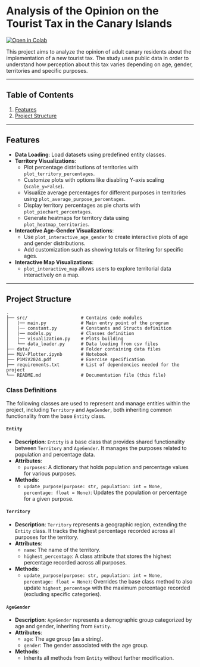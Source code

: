 # Analysis of the Opinion on the Tourist Tax in the Canary Islands

[![Open in Colab](https://colab.research.google.com/assets/colab-badge.svg)](https://colab.research.google.com/github/31ldts/MiV-Plotter/blob/main/MiV-Plotter.ipynb)

This project aims to analyze the opinion of adult canary residents about the implementation of a new tourist tax. The study uses public data in order to understand how perception about this tax varies depending on age, gender, territories and specific purposes.

---

## Table of Contents
1. [Features](#features)
2. [Project Structure](#project-structure)

---

## Features

- **Data Loading**: Load datasets using predefined entity classes.
- **Territory Visualizations**:
  - Plot percentage distributions of territories with `plot_territory_percentages`.
  - Customize plots with options like disabling Y-axis scaling (`scale_y=False`).
  - Visualize average percentages for different purposes in territories using `plot_average_purpose_percentages`.
  - Display territory percentages as pie charts with `plot_piechart_percentages`.
  - Generate heatmaps for territory data using `plot_heatmap_territories`.
- **Interactive Age-Gender Visualizations**:
  - Use `plot_interactive_age_gender` to create interactive plots of age and gender distributions.
  - Add customization such as showing totals or filtering for specific ages.
- **Interactive Map Visualizations**:
  - `plot_interactive_map` allows users to explore territorial data interactively on a map.

---

## Project Structure

```plaintext
.
├── src/                    # Contains code modules
│   |── main.py             # Main entry point of the program
│   |── constant.py       	# Constants and Structs definition
│   |── models.py       	# Classes definition
│   |── visualization.py 	# Plots building
│   └── data_loader.py 	    # Data loading from csv files
├── data/             	    # Folder containing data files
├── MiV-Plotter.ipynb  	    # Notebook
├── P1MiV2024.pdf  	        # Exercise specification
├── requirements.txt  	    # List of dependencies needed for the project
└── README.md         	    # Documentation file (this file)
```

### Class Definitions

The following classes are used to represent and manage entities within the project, including `Territory` and `AgeGender`, both inheriting common functionality from the base `Entity` class.

#### `Entity`
- **Description**: `Entity` is a base class that provides shared functionality between `Territory` and `AgeGender`. It manages the purposes related to population and percentage data.
- **Attributes**:
  - `purposes`: A dictionary that holds population and percentage values for various purposes.
- **Methods**:
  - `update_purpose(purpose: str, population: int = None, percentage: float = None)`: Updates the population or percentage for a given purpose. 

#### `Territory`
- **Description**: `Territory` represents a geographic region, extending the `Entity` class. It tracks the highest percentage recorded across all purposes for the territory.
- **Attributes**:
  - `name`: The name of the territory.
  - `highest_percentage`: A class attribute that stores the highest percentage recorded across all purposes.
- **Methods**:
  - `update_purpose(purpose: str, population: int = None, percentage: float = None)`: Overrides the base class method to also update `highest_percentage` with the maximum percentage recorded (excluding specific categories).

#### `AgeGender`
- **Description**: `AgeGender` represents a demographic group categorized by age and gender, inheriting from `Entity`.
- **Attributes**:
  - `age`: The age group (as a string).
  - `gender`: The gender associated with the age group.
- **Methods**:
  - Inherits all methods from `Entity` without further modification.